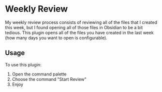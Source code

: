 # Weekly Review

My weekly review process consists of reviewing all of the files that I created this week, but I found opening all of those files in Obsidian to be a bit tedious. This plugin opens all of the files you have created in the last week (how many days you want to open is configurable).


## Usage

To use this plugin:
1. Open the command palette
2. Choose the command "Start Review"
3. Enjoy
